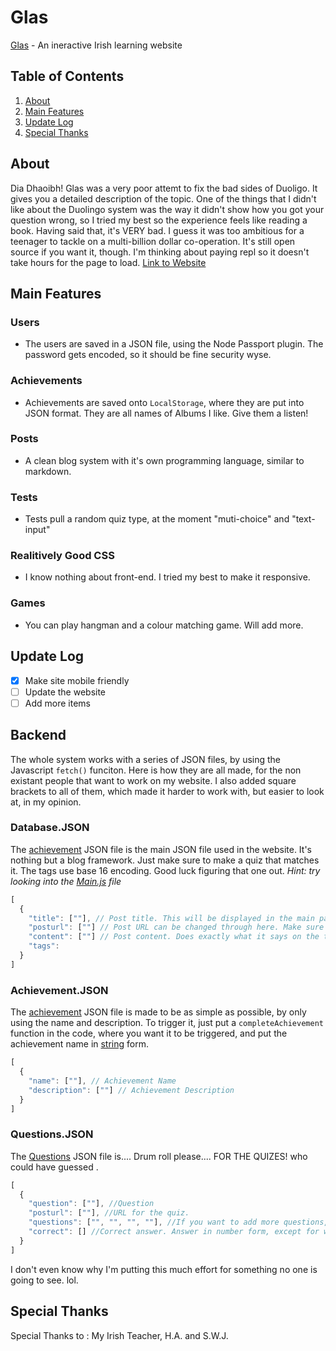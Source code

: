 # Glas

[Glas](https://glas.low-fat-lard.repl.co) - An ineractive Irish learning website
## Table of Contents
1. [About](#about)
2. [Main Features](#main-features)
3. [Update Log](#update-log)
4. [Special Thanks](#special-thanks)

## About
Dia Dhaoibh! Glas was a very poor attemt to fix the bad sides of Duoligo. It gives you a detailed description of the topic. One of the things that I didn't like about the Duolingo system was the way it didn't show how you got your question wrong, so I tried my best so the experience feels like reading a book. Having said that, it's VERY bad. I guess it was too ambitious for a teenager to tackle on a multi-billion dollar co-operation. It's still open source if you want it, though. I'm thinking about paying repl so it doesn't take hours for the page to load. [Link to Website](https://glas.low-fat-lard.repl.co)

## Main Features

### Users
- The users are saved in a JSON file, using the Node Passport plugin. The password gets encoded, so it should be fine security wyse. 

### Achievements 
- Achievements are saved onto `LocalStorage`, where they are put into JSON format. They are all names of Albums I like. Give them a listen!

### Posts
- A clean blog system with it's own programming language, similar to markdown.

### Tests
- Tests pull a random quiz type, at the moment "muti-choice" and "text-input"

### Realitively Good CSS
- I know nothing about front-end. I tried my best to make it responsive.

### Games
- You can play hangman and a colour matching game. Will add more.

## Update Log
- [x] Make site mobile friendly
- [ ] Update the website
- [ ] Add more items

## Backend
The whole system works with a series of JSON files, by using the Javascript `fetch()` funciton. Here is how they are all made, for the non existant people that want to work on my website. I also added square brackets to all of them, which made it harder to work with, but easier to look at, in my opinion.

### Database.JSON
The [achievement](https://github.com/Low-Fat-Lard/Glas/blob/main/public/json/database.json) JSON file is the main JSON file used in the website. It's nothing but a blog framework. Just make sure to make a quiz that matches it. The tags use base 16 encoding. Good luck figuring that one out. *Hint: try looking into the [Main.js](https://github.com/Low-Fat-Lard/Glas/blob/main/public/js/main.js) file*
```javascript
[
  {
    "title": [""], // Post title. This will be displayed in the main page.
    "posturl": [""] // Post URL can be changed through here. Make sure to use a term not used before, or else the whole thing falls to pieces.
    "content": [""] // Post content. Does exactly what it says on the tin.
    "tags":
  }
]
```

### Achievement.JSON
The [achievement](https://github.com/Low-Fat-Lard/Glas/blob/main/public/json/achievements.json) JSON file is made to be as simple as possible, by only using the name and description. To trigger it, just put a `completeAchievement` function in the code, where you want it to be triggered, and put the achievement name in [string](https://www.w3schools.com/js/js_strings.asp) form.
```javascript
[
  {
    "name": [""], // Achievement Name
    "description": [""] // Achievement Description
  }
]
```

### Questions.JSON
The [Questions](https://github.com/Low-Fat-Lard/Glas/blob/main/public/json/questions.json) JSON file is.... Drum roll please.... FOR THE QUIZES! who could have guessed . 
```javascript
[
  {
    "question": [""], //Question
    "posturl": [""], //URL for the quiz.
    "questions": ["", "", "", ""], //If you want to add more questions, just add more strings.
    "correct": [] //Correct answer. Answer in number form, except for when it's colour mode, where you type in a string. (E.g. [1] selects the first question element.)
  }
]
```
I don't even know why I'm putting this much effort for something no one is going to see. lol.

## Special Thanks
Special Thanks to : My Irish Teacher, H.A. and S.W.J.
